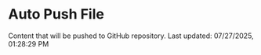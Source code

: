 # Auto Push File

Content that will be pushed to GitHub repository.
Last updated: 07/27/2025, 01:28:29 PM